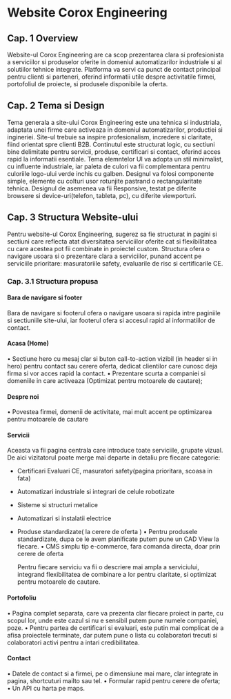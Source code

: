 # Website Corox Engineering

## Cap. 1 Overview
  Website-ul Corox Engineering are ca scop prezentarea clara si profesionista a serviciilor si produselor oferite in domeniul automatizarilor industriale si al solutiilor tehnice integrate. Platforma va servi ca punct de contact principal pentru clienti si parteneri, oferind informatii utile despre activitatile firmei, portofoliul de proiecte, si produsele disponibile la oferta.

## Cap. 2 Tema si Design
  Tema generala a site-ului Corox Engineering este una tehnica si industriala, adaptata unei firme care activeaza in domeniul automatizarilor, productiei si ingineriei. Site-ul trebuie sa inspire profesionalism, incredere si claritate, fiind orientat spre clienti B2B. Continutul este structurat logic, cu sectiuni bine delimitate pentru servicii, produse, certificari si contact, oferind acces rapid la informatii esentiale.
	Tema elemntelor UI va adopta un stil minimalist, cu influente industriale, iar paleta de culori va fii complementara pentru culoriile logo-ului verde inchis cu galben. Designul va folosi componente simple, elemente cu colturi usor rotunjite pastrand o rectangularitate tehnica.
	Designul de asemenea va fii Responsive, testat pe diferite browsere si device-uri(telefon, tableta, pc), cu diferite viewporturi.

## Cap. 3 Structura Website-ului
  Pentru website-ul Corox Engineering, sugerez sa fie structurat in pagini si sectiuni care reflecta atat diversitatea serviciilor oferite cat si flexibilitatea cu care acestea pot fii combinate in proiectel custom. Structura ofera o navigare usoara si o prezentare clara a serviciilor, punand accent pe  serviciile prioritare: masuratoriile safety, evaluarile de risc si certificarile CE.

### Cap. 3.1 Structura propusa

#### Bara de navigare si footer
  Bara de navigare si footerul ofera o navigare usoara si rapida intre paginiile si sectiuniile site-ului, iar footerul ofera si accesul rapid al informatiilor de contact.




#### Acasa (Home)
  • Sectiune hero cu mesaj clar si buton call-to-action vizibil (in header si in hero) pentru contact sau cerere oferta, dedicat clientilor care cunosc deja firma si vor acces rapid la contact.
  • Prezentare scurta a companiei si domeniile in care activeaza (Optimizat pentru motoarele de cautare);

#### Despre noi
  • Povestea firmei, domenii de activitate, mai mult accent pe optimizarea pentru motoarele de cautare

#### Servicii
  Aceasta va fii pagina centrala care introduce toate serviciile, grupate vizual. De aici vizitatorul poate merge mai departe in detaliu pre fiecare categorie:

- Certificari Evaluari CE, masuratori safety(pagina prioritara, scoasa in fata)

- Automatizari industriale si integrari de celule robotizate

- Sisteme si structuri metalice

- Automatizari si instalatii electrice

- Produse standardizate( la cerere de oferta )
  • Pentru produsele standardizate, dupa ce le avem planificate putem pune un CAD View la fiecare.
  • CMS simplu tip e-commerce, fara comanda directa, doar prin cerere de oferta

	Pentru fiecare serviciu va fii o descriere mai ampla a serviciului, integrand flexibilitatea de combinare a lor pentru claritate, si optimizat pentru motoarele de cautare.

#### Portofoliu 
  • Pagina complet separata, care va prezenta clar fiecare proiect in parte, cu scopul lor, unde este cazul si nu e sensibil putem pune numele companiei, poze.
  • Pentru partea de certificari si evaluari, este putin mai complicat de a afisa proiectele terminate, dar putem pune o lista cu colaboratori trecuti si colaboratori activi pentru a intari credibilitatea.

#### Contact
  • Datele de contact si a firmei, pe o dimensiune mai mare, clar integrate in pagina, shortcuturi mailto sau tel.
  • Formular rapid pentru cerere de oferta;
  • Un API cu harta pe maps.
